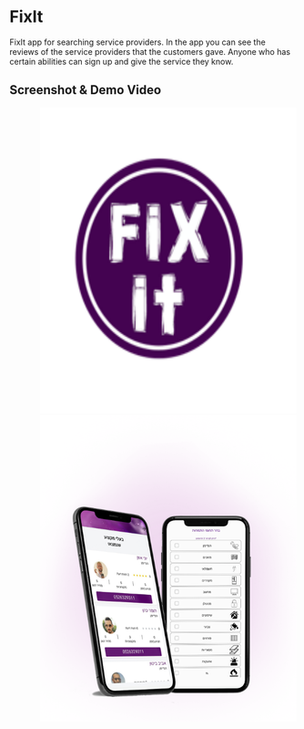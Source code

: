 # FixIt

FixIt app for searching service providers.
In the app you can see the reviews of the service providers that the customers gave.
Anyone who has certain abilities can sign up and give the service they know.


Screenshot & Demo Video
-----------------------
<a style="float:right" href="http://screencast.com/t/FlWlTPS8XKrI" target="_blank">
  <img alt="FixIt Demo Video" src="https://github.com/mor0981/FixIt/blob/master/logo.png" width="450" height="537" display: block;
  margin-left: auto;
  margin-right: auto; />
</a>
<a style="float:right" href="http://screencast.com/t/FlWlTPS8XKrI" target="_blank">
  <img alt="FixIt Demo Video" src="https://github.com/mor0981/FixIt/blob/master/fixit.png" width="450" height="537" display: block;
  margin-left: auto;
  margin-right: auto; />
</a>
